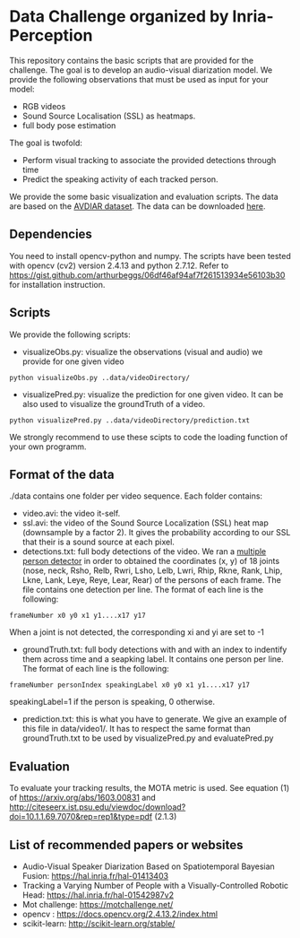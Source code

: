 # Data Challenge organized by Inria-Perception

This repository contains the basic scripts that are provided for the challenge. The goal is to develop an audio-visual diarization model. 
We provide the following observations that must be used as input for your model:
* RGB videos
* Sound Source Localisation (SSL) as heatmaps.
* full body pose estimation

The goal is twofold:
* Perform visual tracking to associate the provided detections through time
* Predict the speaking activity of each tracked person.

We provide the some basic visualization and evaluation scripts.
The data are based on the [AVDIAR dataset](https://team.inria.fr/perception/avdiar/). The data can be downloaded [here](http://perception.inrialpes.fr/Free_Access_Data/dataChallenge/dataChallenge.tar.gz).

## Dependencies
You need to install opencv-python and  numpy. The scripts have been tested with opencv (cv2) version 2.4.13 and python 2.7.12.
Refer to https://gist.github.com/arthurbeggs/06df46af94af7f261513934e56103b30 for installation instruction.

## Scripts
We provide the following scripts:
* visualizeObs.py: visualize the observations (visual and audio) we provide for one given video
```
python visualizeObs.py ..data/videoDirectory/
```
* visualizePred.py: visualize the prediction for one given video. It can be also used to visualize the groundTruth of a video.
```
python visualizePred.py ..data/videoDirectory/prediction.txt
```
We strongly recommend to use these scipts to code the loading function of your own programm.


## Format of the data
./data contains one folder per video sequence. Each folder contains:

* video.avi: the video it-self.
* ssl.avi: the video of the Sound Source Localization (SSL) heat map (downsample by a factor 2). It gives the probability according to our SSL that their is a sound source at each pixel.
* detections.txt: full body detections of the video. We ran a [multiple person detector](https://github.com/ZheC/Realtime_Multi-Person_Pose_Estimation) in order to obtained the coordinates (x, y) of 18 joints (nose, neck, Rsho, Relb, Rwri, Lsho, Lelb, Lwri, Rhip, Rkne, Rank, Lhip, Lkne, Lank, Leye, Reye, Lear, Rear) of the persons of each frame. The file contains one detection per line. The format of each line is the following:
```
frameNumber x0 y0 x1 y1....x17 y17 
```
When a joint is not detected, the corresponding  xi and yi are set to -1

* groundTruth.txt: full body detections with and with an index to indentify them across time and a seapking label. It contains one person per line. The format of each line is the following:
```
frameNumber personIndex speakingLabel x0 y0 x1 y1....x17 y17
```
speakingLabel=1 if the person is speaking, 0 otherwise. 

* prediction.txt: this is what you have to generate. We give an example of this file in data/video1/. It has to respect the same format than groundTruth.txt to be used by visualizePred.py and evaluatePred.py 

## Evaluation
To evaluate your tracking results, the MOTA metric is used. See equation (1) of https://arxiv.org/abs/1603.00831 and http://citeseerx.ist.psu.edu/viewdoc/download?doi=10.1.1.69.7070&rep=rep1&type=pdf (2.1.3)

## List of recommended papers or websites
 * Audio-Visual Speaker Diarization Based on Spatiotemporal Bayesian Fusion: https://hal.inria.fr/hal-01413403
 * Tracking a Varying Number of People with a Visually-Controlled Robotic Head: https://hal.inria.fr/hal-01542987v2
 * Mot challenge: https://motchallenge.net/
 * opencv : https://docs.opencv.org/2.4.13.2/index.html
 * scikit-learn: http://scikit-learn.org/stable/

